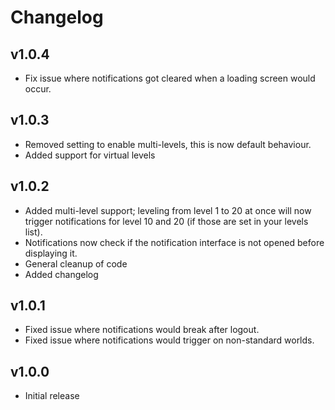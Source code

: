 # Changelog

## v1.0.4
- Fix issue where notifications got cleared when a loading screen would occur.

## v1.0.3
- Removed setting to enable multi-levels, this is now default behaviour.
- Added support for virtual levels

## v1.0.2
- Added multi-level support; leveling from level 1 to 20 at once will now trigger notifications for level 10 and 20 (if those are set in your levels list).
- Notifications now check if the notification interface is not opened before displaying it.
- General cleanup of code
- Added changelog

## v1.0.1
- Fixed issue where notifications would break after logout.
- Fixed issue where notifications would trigger on non-standard worlds.

## v1.0.0
- Initial release